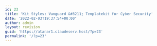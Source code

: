 ```yaml
---
id: 23
title: 'Kit Styles: Vanguard &#8211; Templatekit for Cyber Security'
date: '2022-02-03T19:37:54+00:00'
author: admin
layout: revision
guid: 'https://atanar1.claudeserv.host/?p=23'
permalink: '/?p=23'
---
```


